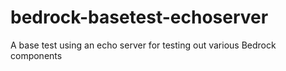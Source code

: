 # bedrock-basetest-echoserver
A base test using an echo server for testing out various Bedrock components
